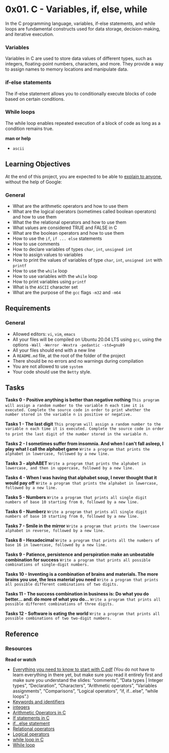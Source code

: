 # 0x01. C - Variables, if, else, while
In the C programming language, variables, if-else statements, and while loops are fundamental constructs used for data storage, decision-making, and iterative execution.

### Variables
Variables in C are used to store data values of different types, such as integers, floating-point numbers, characters, and more. They provide a way to assign names to memory locations and manipulate data. 
### if-else statements
The if-else statement allows you to conditionally execute blocks of code based on certain conditions.
### While loops
The while loop enables repeated execution of a block of code as long as a condition remains true.

**man or help**
 - `ascii`

## Learning Objectives
At the end of this project, you are expected to be able to [explain to anyone](https://fs.blog/feynman-learning-technique/?fbclid=IwAR2K5_BGPVo0QjJXkOIIqNsqcXK4lTskPWJvA0asKQIGtCPWaQBdKmj1Ztg), without the help of Google:

### General
 - What are the arithmetic operators and how to use them
 - What are the logical operators (sometimes called boolean operators) and how to use them
 - What the the relational operators and how to use them
 - What values are considered TRUE and FALSE in C
 - What are the boolean operators and how to use them
 - How to use the `if`, `if ... else` statements
 - How to use comments
 - How to declare variables of types `char`, `int`, `unsigned int`
 - How to assign values to variables
 - How to print the values of variables of type `char`, `int`, `unsigned int` with `printf`
 - How to use the `while` loop
 - How to use variables with the `while` loop
 - How to print variables using `printf`
 - What is the `ASCII` character set
 - What are the purpose of the `gcc` flags `-m32` and `-m64`

## Requirements
### General
 - Allowed editors: `vi`, `vim`, `emacs`
 - All your files will be compiled on Ubuntu 20.04 LTS using `gcc`, using the options `-Wall -Werror -Wextra -pedantic -std=gnu89`
 - All your files should end with a new line
 - A `README.md` file, at the root of the folder of the project
 - There should be no errors and no warnings during compilation
 - You are not allowed to use `system`
 - Your code should use the `Betty` style.

## Tasks

**Tasks 0 - Positive anything is better than negative nothing**
`This program will assign a random number to the variable `n` each time it is executed. Complete the source code in order to print whether the number stored in the variable n is positive or negative.`

**Tasks 1 - The last digit**
`This program will assign a random number to the variable n each time it is executed. Complete the source code in order to print the last digit of the number stored in the variable `n`.`

**Tasks 2 - I sometimes suffer from insomnia. And when I can't fall asleep, I play what I call the alphabet game**
`Write a program that prints the alphabet in lowercase, followed by a new line.`

**Tasks 3 - alphABET**
`Write a program that prints the alphabet in lowercase, and then in uppercase, followed by a new line.`

**Tasks 4 - When I was having that alphabet soup, I never thought that it would pay off**
`Write a program that prints the alphabet in lowercase, followed by a new line.`

**Tasks 5 - Numbers**
`Write a program that prints all single digit numbers of base 10 starting from 0, followed by a new line.`

**Tasks 6 - Numberz**
`Write a program that prints all single digit numbers of base 10 starting from 0, followed by a new line.`

**Tasks 7 - Smile in the mirror**
`Write a program that prints the lowercase alphabet in reverse, followed by a new line.`

**Tasks 8 - Hexadecimal**
`Write a program that prints all the numbers of base 16 in lowercase, followed by a new line.`

**Tasks  9 -  Patience, persistence and perspiration make an unbeatable combination for success** 
`Write a program that prints all possible combinations of single-digit numbers.`

**Tasks 10 - Inventing is a combination of brains and materials. The more brains you use, the less material you need**
`Write a program that prints all possible different combinations of two digits.`

**Tasks 11 - The success combination in business is: Do what you do better... and: do more of what you do...**
`Write a program that prints all possible different combinations of three digits.`

**Tasks 12 - Software is eating the world**
`Write a program that prints all possible combinations of two two-digit numbers.`


## Reference
### Resources
**Read or watch**
 - [Everything you need to know to start with C.pdf](https://s3.amazonaws.com/alx-intranet.hbtn.io/uploads/misc/2022/4/e0ccf91eec6b977a9e00ed384dc285df9c2772e3.pdf?X-Amz-Algorithm=AWS4-HMAC-SHA256&X-Amz-Credential=AKIARDDGGGOUSBVO6H7D%2F20230607%2Fus-east-1%2Fs3%2Faws4_request&X-Amz-Date=20230607T170650Z&X-Amz-Expires=86400&X-Amz-SignedHeaders=host&X-Amz-Signature=52f9330495bb5c6a87c1d3605edde8ddd616331c2ecb52ff4f02495b58acb651) (You do not have to learn everything in there yet, but make sure you read it entirely first and make sure you understand the slides: “comments”, “Data types | Integer types”, “Declaration”, “Characters”, “Arithmetic operators”, “Variables assignments”, “Comparisons”, “Logical operators”, “if, if…else”, “while loops”.)
 - [Keywords and identifiers](https://publications.gbdirect.co.uk//c_book/chapter2/keywords_and_identifiers.html)
 - [integers](https://publications.gbdirect.co.uk//c_book/chapter2/integral_types.html)
 - [Arithmetic Operators in C](https://www.tutorialspoint.com/cprogramming/c_arithmetic_operators.htm)
 - [If statements in C](https://www.cprogramming.com/tutorial/c/lesson2.html)
 - [if…else statement](https://www.tutorialspoint.com/cprogramming/if_else_statement_in_c.htm)
 - [Relational operators](https://www.tutorialspoint.com/cprogramming/c_relational_operators.htm)
 - [Logical operators](https://www.fresh2refresh.com/c-programming/c-operators-expressions/c-logical-operators/)
 - [while loop in C](https://www.tutorialspoint.com/cprogramming/c_while_loop.htm)
 - [While loop](https://www.youtube.com/watch?v=Ju1LYO9pkaI)
